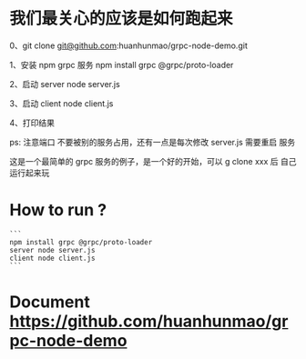 
# 我们最关心的应该是如何跑起来

0、git clone git@github.com:huanhunmao/grpc-node-demo.git

1、安装 npm grpc 服务  npm install grpc @grpc/proto-loader

2、启动 server node server.js

3、启动 client node client.js

4、打印结果


ps: 注意端口 不要被别的服务占用，还有一点是每次修改 server.js 需要重启 服务


这是一个最简单的 grpc 服务的例子，是一个好的开始，可以 g clone xxx 后 自己 运行起来玩


# How to run ?
    ```
    npm install grpc @grpc/proto-loader
    server node server.js
    client node client.js
    ```

# Document https://github.com/huanhunmao/grpc-node-demo